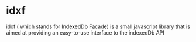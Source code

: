 idxf
====

idxf ( which stands for IndexedDb  Facade) is a small javascript library that is aimed at providing an easy-to-use interface
to the indexedDb API
